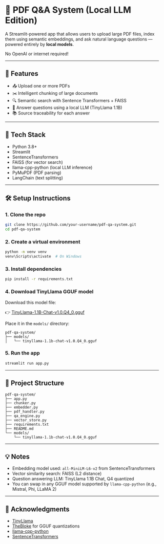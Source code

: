 
# 📄 PDF Q&A System (Local LLM Edition)

A Streamlit-powered app that allows users to upload large PDF files, index them using semantic embeddings, and ask natural language questions — powered entirely by **local models**.

No OpenAI or internet required!

---

## 🚀 Features

- 📤 Upload one or more PDFs
- ✂️ Intelligent chunking of large documents
- 🔍 Semantic search with Sentence Transformers + FAISS
- 🤖 Answer questions using a local LLM (TinyLlama 1.1B)
- 📚 Source traceability for each answer

---

## 🧰 Tech Stack

- Python 3.8+
- Streamlit
- SentenceTransformers
- FAISS (for vector search)
- llama-cpp-python (local LLM inference)
- PyMuPDF (PDF parsing)
- LangChain (text splitting)

---

## 🛠️ Setup Instructions

### 1. Clone the repo

```bash
git clone https://github.com/your-username/pdf-qa-system.git
cd pdf-qa-system
```

### 2. Create a virtual environment

```bash
python -m venv venv
venv\Scripts\activate  # On Windows
```

### 3. Install dependencies

```bash
pip install -r requirements.txt
```

### 4. Download TinyLlama GGUF model

Download this model file:

👉 [TinyLlama-1.1B-Chat-v1.0.Q4_0.gguf](https://huggingface.co/TheBloke/TinyLlama-1.1B-Chat-v1.0-GGUF)

Place it in the `models/` directory:

```
pdf-qa-system/
├── models/
│   └── tinyllama-1.1b-chat-v1.0.Q4_0.gguf
```

### 5. Run the app

```bash
streamlit run app.py
```

---

## 📁 Project Structure

```
pdf-qa-system/
├── app.py
├── chunker.py
├── embedder.py
├── pdf_handler.py
├── qa_engine.py
├── vector_store.py
├── requirements.txt
├── README.md
└── models/
    └── tinyllama-1.1b-chat-v1.0.Q4_0.gguf
```

---

## 💡 Notes

- Embedding model used: `all-MiniLM-L6-v2` from SentenceTransformers
- Vector similarity search: FAISS (L2 distance)
- Question answering LLM: TinyLlama 1.1B Chat, Q4 quantized
- You can swap in any GGUF model supported by `llama-cpp-python` (e.g., Mistral, Phi, LLaMA 2)

---

## 🙏 Acknowledgments

- [TinyLlama](https://huggingface.co/TinyLlama)
- [TheBloke](https://huggingface.co/TheBloke) for GGUF quantizations
- [llama-cpp-python](https://github.com/abetlen/llama-cpp-python)
- [SentenceTransformers](https://www.sbert.net/)
